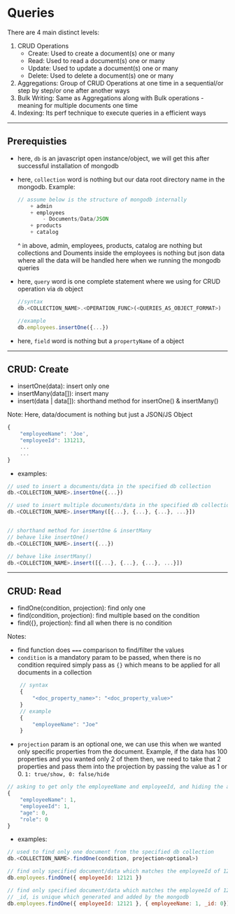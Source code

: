 # Queries

There are 4 main distinct levels:

1. CRUD Operations
   - Create: Used to create a document(s) one or many
   - Read: Used to read a document(s) one or many
   - Update: Used to update a document(s) one or many
   - Delete: Used to delete a document(s) one or many
2. Aggregations: Group of CRUD Operations at one time in a sequential/or step by step/or one after another ways
3. Bulk Writing: Same as Aggregations along with Bulk operations - meaning for multiple documents one time
4. Indexing: Its perf technique to execute queries in a efficient ways

---

## Prerequisties

- here, `db` is an javascript open instance/object, we will get this after successful installation of mongodb
- here, `collection` word is nothing but our data root directory name in the mongodb. Example:

    ```js
    // assume below is the structure of mongodb internally
        + admin
        + employees
            - Documents/Data/JSON
        + products
        + catalog
    ```
    ^ in above, admin, employees, products, catalog are nothing but collections
    and Douments inside the employees is nothing but json data where all the data will be handled here when we running the mongodb queries

- here, `query` word is one complete statement where we using for CRUD operation via `db` object

    ```js
    //syntax
    db.<COLLECTION_NAME>.<OPERATION_FUNC>(<QUERIES_AS_OBJECT_FORMAT>)

    //example
    db.employees.insertOne({...})
    ```

- here, `field` word is nothing but a `propertyName` of a object

---

## CRUD: Create

- insertOne(data): insert only one
- insertMany(data[]): insert many 
- insert(data | data[]): shorthand method for insertOne() & insertMany()

Note: Here, data/document is nothing but just a JSON/JS Object

```js
{
    "employeeName": 'Joe',
    "employeeId": 131213,
    ...
    ...
}
```

- examples:

```js
// used to insert a documents/data in the specified db collection
db.<COLLECTION_NAME>.insertOne({...})

// used to insert multiple documents/data in the specified db collection
db.<COLLECTION_NAME>.insertMany([{...}, {...}, {...}, ...}])


// shorthand method for insertOne & insertMany
// behave like insertOne()
db.<COLLECTION_NAME>.insert({...})

// behave like insertMany()
db.<COLLECTION_NAME>.insert([{...}, {...}, {...}, ...}])
```
---

## CRUD: Read

- findOne(condition, projection): find only one
- find(condition, projection): find multiple based on the condition
- find({}, projection): find all when there is no condition

Notes:
- find function does `===` comparison to find/filter the values
- `condition` is a mandatory param to be passed, when there is no condition required simply pass as `{}` which means to be applied for all documents in a collection
      
```js
    // syntax
    {
        "<doc_property_name>": "<doc_property_value>"
    }
    // example
    {
        "employeeName": "Joe"
    }
```
- `projection` param is an optional one, we can use this when we wanted only specific properties from the document. Example, if the data has 100 properties and you wanted only 2 of them then, we need to take that 2 properties and pass them into the projection by passing the value as 1 or 0. `1: true/show, 0: false/hide`

```js
// asking to get only the employeeName and employeeId, and hiding the age and role from the response
{
    "employeeName": 1,
    "employeeId": 1,
    "age": 0,
    "role": 0
}
```

- examples:

```js
// used to find only one document from the specified db collection
db.<COLLECTION_NAME>.findOne(condition, projection<optional>)

// find only specified document/data which matches the employeeId of 12121
db.employees.findOne({ employeeId: 12121 })

// find only specified document/data which matches the employeeId of 12121 but only with employeeName in the response not other properties
// _id, is unique which generated and added by the mongodb
db.employees.findOne({ employeeId: 12121 }, { employeeName: 1, _id: 0})

```